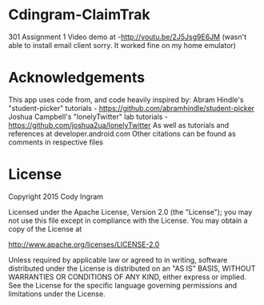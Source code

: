 # Cdingram-ClaimTrak
301 Assignment 1
Video demo at -http://youtu.be/2J5Jsg9E6JM (wasn't able to install email client sorry. It worked fine on my home emulator)

# Acknowledgements
This app uses code from, and code heavily inspired by:
Abram Hindle's "student-picker" tutorials - https://github.com/abramhindle/student-picker
Joshua Campbell's "lonelyTwitter" lab tutorials - https://github.com/joshua2ua/lonelyTwitter
As well as tutorials and references at developer.android.com
Other citations can be found as comments in respective files

# License
Copyright 2015  Cody Ingram

Licensed under the Apache License, Version 2.0 (the "License"); you may not use this file except in compliance with the License. You may obtain a copy of the License at

http://www.apache.org/licenses/LICENSE-2.0

Unless required by applicable law or agreed to in writing, software
distributed under the License is distributed on an "AS IS" BASIS,
WITHOUT WARRANTIES OR CONDITIONS OF ANY KIND, either express or implied.
See the License for the specific language governing permissions and
limitations under the License.
